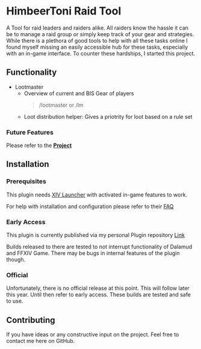 # HimbeerToni Raid Tool

A Tool for raid leaders and raiders alike. All raiders know the hassle it can be to manage a raid group 
or simply keep track of your gear and strategies. While there is a plethora of good tools to help with all these
tasks online I found myself missing an easily accessible hub for these tasks, especially with an in-game
interface. To counter these hardships, I started this project. 

## Functionality

* Lootmaster
  * Overview of current and BIS Gear of players 
      > /lootmaster or /lm
  * Loot distribution helper: Gives a priotrity for loot based on a rule set
### Future Features
Please refer to the [**Project**](https://github.com/users/Koenari/projects/3)

## Installation
### Prerequisites
This plugin needs [XIV Launcher](https://goatcorp.github.io/) with activated in-game features to work. 

For help with installation and configuration please refer to their [FAQ](https://goatcorp.github.io/faq/)

### Early Access
This plugin is currently published via my personal Plugin repository [Link](https://github.com/Koenari/MyDalamudPlugins)

Builds released to there are tested to not interrupt functionality of Dalamud and FFXIV Game. There may be bugs in internal features of the plugin though.
### Official 

Unfortunately, there is no official release at this point. This will follow later this year. Until then refer to early access. These builds are tested and safe to use.
## Contributing
If you have ideas or any constructive input on the project. Feel free to contact me here on GitHub.

